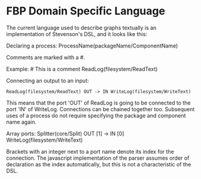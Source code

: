 # FBP Domain Specific Language

The current language used to describe graphs textually is an implementation of Stevenson's DSL, and it looks like this:

Declaring a process:
    ProcessName(packageName/ComponentName)

Comments are marked with a #.

Example:
    # This is a comment
    ReadLog(filesystem/ReadText)

Connecting an output to an input:

    ReadLog(filesystem/ReadText) OUT -> IN WriteLog(filesystem/WriteText)

This means that the port 'OUT' of ReadLog is going to be connected to the port 'IN' of WriteLog.
Connections can be chained together too.
Subsequent uses of a process do not require specifying the package and component name again.

Array ports:
   Splitter(core/Split) OUT [1] -> IN [0] WriteLog(filesystem/WriteText)

Brackets with an integer next to a port name denote its index for the connection.
The javascript implementation of the parser assumes order of declaration as the index automatically, but this is not a characteristic of the DSL.


